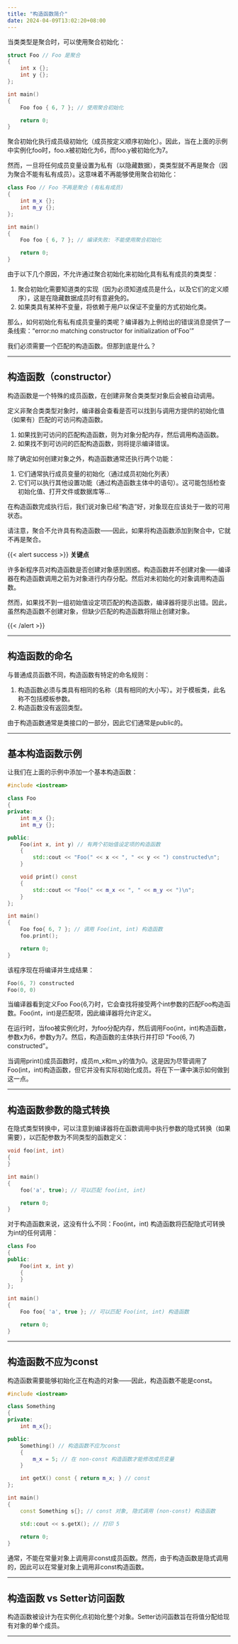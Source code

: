 ```yaml
---
title: "构造函数简介"
date: 2024-04-09T13:02:20+08:00
---
```


当类类型是聚合时，可以使用聚合初始化：

```C++
struct Foo // Foo 是聚合
{
    int x {};
    int y {};
};

int main()
{
    Foo foo { 6, 7 }; // 使用聚合初始化

    return 0;
}
```

聚合初始化执行成员级初始化（成员按定义顺序初始化）。因此，当在上面的示例中实例化foo时，foo.x被初始化为6，而foo.y被初始化为7。

然而，一旦将任何成员变量设置为私有（以隐藏数据），类类型就不再是聚合（因为聚合不能有私有成员）。这意味着不再能够使用聚合初始化：

```C++
class Foo // Foo 不再是聚合 (有私有成员)
{
    int m_x {};
    int m_y {};
};

int main()
{
    Foo foo { 6, 7 }; // 编译失败: 不能使用聚合初始化

    return 0;
}
```

由于以下几个原因，不允许通过聚合初始化来初始化具有私有成员的类类型：

1. 聚合初始化需要知道类的实现（因为必须知道成员是什么，以及它们的定义顺序），这是在隐藏数据成员时有意避免的。
2. 如果类具有某种不变量，将依赖于用户以保证不变量的方式初始化类。

那么，如何初始化有私有成员变量的类呢？编译器为上例给出的错误消息提供了一条线索：“error:no matching constructor for initialization of'Foo'”

我们必须需要一个匹配的构造函数。但那到底是什么？

***
## 构造函数（constructor）

构造函数是一个特殊的成员函数，在创建非聚合类类型对象后会被自动调用。

定义非聚合类类型对象时，编译器会查看是否可以找到与调用方提供的初始化值（如果有）匹配的可访问构造函数。

1. 如果找到可访问的匹配构造函数，则为对象分配内存，然后调用构造函数。
2. 如果找不到可访问的匹配构造函数，则将提示编译错误。


除了确定如何创建对象之外，构造函数通常还执行两个功能：

1. 它们通常执行成员变量的初始化（通过成员初始化列表）
2. 它们可以执行其他设置功能（通过构造函数主体中的语句）。这可能包括检查初始化值、打开文件或数据库等…


在构造函数完成执行后，我们说对象已经“构造”好，对象现在应该处于一致的可用状态。

请注意，聚合不允许具有构造函数——因此，如果将构造函数添加到聚合中，它就不再是聚合。

{{< alert success >}}
**关键点**

许多新程序员对构造函数是否创建对象感到困惑。构造函数并不创建对象——编译器在构造函数调用之前为对象进行内存分配。然后对未初始化的对象调用构造函数。

然而，如果找不到一组初始值设定项匹配的构造函数，编译器将提示出错。因此，虽然构造函数不创建对象，但缺少匹配的构造函数将阻止创建对象。

{{< /alert >}}

***
## 构造函数的命名

与普通成员函数不同，构造函数有特定的命名规则：

1. 构造函数必须与类具有相同的名称（具有相同的大小写）。对于模板类，此名称不包括模板参数。
2. 构造函数没有返回类型。

由于构造函数通常是类接口的一部分，因此它们通常是public的。

***
## 基本构造函数示例

让我们在上面的示例中添加一个基本构造函数：

```C++
#include <iostream>

class Foo
{
private:
    int m_x {};
    int m_y {};

public:
    Foo(int x, int y) // 有两个初始值设定项的构造函数
    {
        std::cout << "Foo(" << x << ", " << y << ") constructed\n";
    }

    void print() const
    {
        std::cout << "Foo(" << m_x << ", " << m_y << ")\n";
    }
};

int main()
{
    Foo foo{ 6, 7 }; // 调用 Foo(int, int) 构造函数
    foo.print();

    return 0;
}
```

该程序现在将编译并生成结果：

```C++
Foo(6, 7) constructed
Foo(0, 0)
```

当编译器看到定义Foo Foo{6,7}时，它会查找将接受两个int参数的匹配Foo构造函数。Foo(int，int)是匹配项，因此编译器将允许定义。

在运行时，当foo被实例化时，为foo分配内存，然后调用Foo(int，int)构造函数，参数x为6，参数y为7。然后，构造函数的主体执行并打印 "Foo(6, 7) constructed"。

当调用print()成员函数时，成员m_x和m_y的值为0。这是因为尽管调用了Foo(int，int)构造函数，但它并没有实际初始化成员。将在下一课中演示如何做到这一点。

***
## 构造函数参数的隐式转换

在隐式类型转换中，可以注意到编译器将在函数调用中执行参数的隐式转换（如果需要），以匹配参数为不同类型的函数定义：

```C++
void foo(int, int)
{
}

int main()
{
    foo('a', true); // 可以匹配 foo(int, int)

    return 0;
}
```

对于构造函数来说，这没有什么不同：Foo(int，int) 构造函数将匹配隐式可转换为int的任何调用：

```C++
class Foo
{
public:
    Foo(int x, int y)
    {
    }
};

int main()
{
    Foo foo{ 'a', true }; // 可以匹配 Foo(int, int) 构造函数

    return 0;
}
```

***
## 构造函数不应为const

构造函数需要能够初始化正在构造的对象——因此，构造函数不能是const。

```C++
#include <iostream>

class Something
{
private:
    int m_x{};

public:
    Something() // 构造函数不应为const
    {
        m_x = 5; // 在 non-const 构造函数才能修改成员变量
    }

    int getX() const { return m_x; } // const
};

int main()
{
    const Something s{}; // const 对象, 隐式调用 (non-const) 构造函数

    std::cout << s.getX(); // 打印 5
    
    return 0;
}
```

通常，不能在常量对象上调用非const成员函数。然而，由于构造函数是隐式调用的，因此可以在常量对象上调用非const构造函数。

***
## 构造函数 vs Setter访问函数

构造函数被设计为在实例化点初始化整个对象。Setter访问函数旨在将值分配给现有对象的单个成员。

***